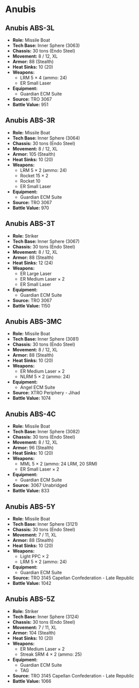 # Anubis
## Anubis ABS-3L
- **Role:** Missile Boat
- **Tech Base:** Inner Sphere (3063)
- **Chassis:** 30 tons (Endo Steel)
- **Movement:** 8 / 12, XL
- **Armor:** 88 (Stealth)
- **Heat Sinks:** 10 (20)
- **Weapons:**
  - LRM 5 × 4 (ammo: 24)
  - ER Small Laser
- **Equipment:**
  - Guardian ECM Suite
- **Source:** TRO 3067
- **Battle Value:** 951

## Anubis ABS-3R
- **Role:** Missile Boat
- **Tech Base:** Inner Sphere (3064)
- **Chassis:** 30 tons (Endo Steel)
- **Movement:** 8 / 12, XL
- **Armor:** 105 (Stealth)
- **Heat Sinks:** 10 (20)
- **Weapons:**
  - LRM 5 × 2 (ammo: 24)
  - Rocket 15 × 2
  - Rocket 10
  - ER Small Laser
- **Equipment:**
  - Guardian ECM Suite
- **Source:** TRO 3067
- **Battle Value:** 970

## Anubis ABS-3T
- **Role:** Striker
- **Tech Base:** Inner Sphere (3067)
- **Chassis:** 30 tons (Endo Steel)
- **Movement:** 8 / 12, XL
- **Armor:** 88 (Stealth)
- **Heat Sinks:** 12 (24)
- **Weapons:**
  - ER Large Laser
  - ER Medium Laser × 2
  - ER Small Laser
- **Equipment:**
  - Guardian ECM Suite
- **Source:** TRO 3067
- **Battle Value:** 1150

## Anubis ABS-3MC
- **Role:** Missile Boat
- **Tech Base:** Inner Sphere (3081)
- **Chassis:** 30 tons (Endo Steel)
- **Movement:** 8 / 12, XL
- **Armor:** 88 (Stealth)
- **Heat Sinks:** 10 (20)
- **Weapons:**
  - ER Medium Laser × 2
  - NLRM 5 × 2 (ammo: 24)
- **Equipment:**
  - Angel ECM Suite
- **Source:** XTRO Periphery - Jihad
- **Battle Value:** 1074

## Anubis ABS-4C
- **Role:** Missile Boat
- **Tech Base:** Inner Sphere (3082)
- **Chassis:** 30 tons (Endo Steel)
- **Movement:** 8 / 12, XL
- **Armor:** 96 (Stealth)
- **Heat Sinks:** 10 (20)
- **Weapons:**
  - MML 5 × 2 (ammo: 24 LRM, 20 SRM)
  - ER Small Laser × 2
- **Equipment:**
  - Guardian ECM Suite
- **Source:** 3067 Unabridged
- **Battle Value:** 833

## Anubis ABS-5Y
- **Role:** Missile Boat
- **Tech Base:** Inner Sphere (3121)
- **Chassis:** 30 tons (Endo Steel)
- **Movement:** 7 / 11, XL
- **Armor:** 88 (Stealth)
- **Heat Sinks:** 10 (20)
- **Weapons:**
  - Light PPC × 2
  - LRM 5 × 2 (ammo: 24)
- **Equipment:**
  - Guardian ECM Suite
- **Source:** TRO 3145 Capellan Confederation - Late Republic
- **Battle Value:** 1042

## Anubis ABS-5Z
- **Role:** Striker
- **Tech Base:** Inner Sphere (3124)
- **Chassis:** 30 tons (Endo Steel)
- **Movement:** 7 / 11, XL
- **Armor:** 104 (Stealth)
- **Heat Sinks:** 10 (20)
- **Weapons:**
  - ER Medium Laser × 2
  - Streak SRM 4 × 2 (ammo: 25)
- **Equipment:**
  - Guardian ECM Suite
  - TAG
- **Source:** TRO 3145 Capellan Confederation - Late Republic
- **Battle Value:** 1066

